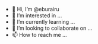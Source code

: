 - 👋 Hi, I’m @eburairu
- 👀 I’m interested in ...
- 🌱 I’m currently learning ...
- 💞️ I’m looking to collaborate on ...
- 📫 How to reach me ...

<!---
eburairu/eburairu is a ✨ special ✨ repository because its `README.md` (this file) appears on your GitHub profile.
You can click the Preview link to take a look at your changes.
--->
